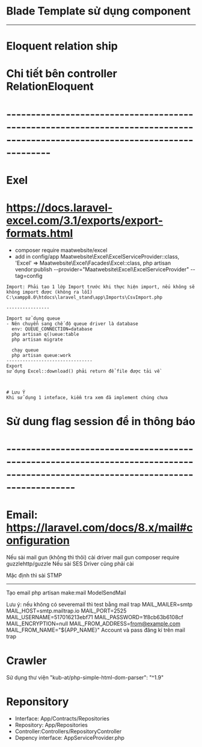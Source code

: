    # Blade Template sử dụng component
   ---------------------------------------------------------------------------------------------------------------------------
   # Eloquent relation ship
   # Chi tiết bên controller RelationEloquent
   # ---------------------------------------------------------------------------------------------------------------------------
   # Exel
   # https://docs.laravel-excel.com/3.1/exports/export-formats.html

   - composer require maatwebsite/excel
   - add in config/app
     Maatwebsite\Excel\ExcelServiceProvider::class,
    'Excel' => Maatwebsite\Excel\Facades\Excel::class,
    php artisan vendor:publish --provider="Maatwebsite\Excel\ExcelServiceProvider" --tag=config


    Import: Phải tạo 1 lớp Import trước khi thực hiện import, nếu không sẽ không import được (không ra lỗi)
    C:\xampp8.0\htdocs\laravel_stand\app\Imports\CsvImport.php

    ----------------

    Import sử dụng queue
    - Nên chuyển sang chế độ queue driver là database
      env: QUEUE_CONNECTION=database
      php artisan q()ueue:table
      php artisan migrate 

      chạy queue
      php artisan queue:work
    --------------------------------
    Export
    sử dụng Excel::download() phải return để file được tải về


    
    # Lưu Ý
    Khi sử dụng 1 inteface, kiểm tra xem đã implement chúng chưa



  # Sử dung flag session để in thông báo

  # --------------------------------------------------------------------------------------------------------------------------------
  # Email: https://laravel.com/docs/8.x/mail#configuration
  Nếu sài mail gun (không thì thôi)
    cài driver mail gun
    composer require guzzlehttp/guzzle
  Nếu sài SES Driver
    cũng phải cài

  Mặc định thì sài STMP

  ----------------------
  Tạo email
  php artisan make:mail ModelSendMail

  Lưu ý: 
  nếu không có severemail thì test bằng mail trap
     MAIL_MAILER=smtp
    MAIL_HOST=smtp.mailtrap.io
    MAIL_PORT=2525
    MAIL_USERNAME=517016213ebf71
    MAIL_PASSWORD=1f8cb63b6108cf
    MAIL_ENCRYPTION=null
    MAIL_FROM_ADDRESS=from@example.com
    MAIL_FROM_NAME="${APP_NAME}"
Account và pass đăng kí trên mail trap

# Crawler
Sử dụng thư viện 
 "kub-at/php-simple-html-dom-parser": "^1.9"

# Reponsitory

- Interface: App/Contracts/Repositories
- Repository: App/Repositories
- Controller:Controllers/RepositoryController
- Depency interface: AppServiceProvider.php


